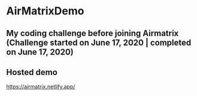 # AirMatrixDemo
## My coding challenge before joining Airmatrix (Challenge started on June 17, 2020 | completed on June 17, 2020)

## Hosted demo
https://airmatrix.netlify.app/
